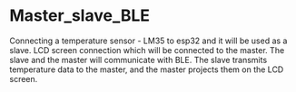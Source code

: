 # Master_slave_BLE
Connecting a temperature sensor - LM35 to esp32 and it will be used as a slave.
LCD screen connection which will be connected to the master. 
The slave and the master will communicate with  BLE. 
The slave transmits temperature data to the master, and the master projects them on the LCD screen.
